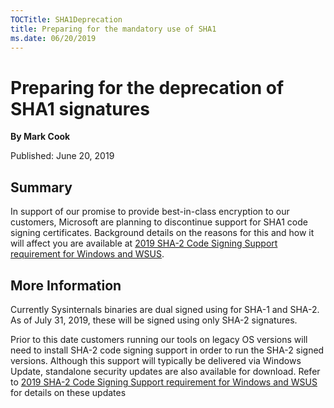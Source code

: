 ```yaml
--- 
TOCTitle: SHA1Deprecation
title: Preparing for the mandatory use of SHA1
ms.date: 06/20/2019
---
```


Preparing for the deprecation of SHA1 signatures
===========

**By Mark Cook**

Published: June 20, 2019


## Summary

In support of our promise to provide best-in-class encryption to our customers, Microsoft are planning to discontinue support for SHA1 code signing certificates. 
Background details on the reasons for this and how it will affect you are available at [2019 SHA-2 Code Signing Support requirement for Windows and WSUS](https://support.microsoft.com/en-us/help/4472027/2019-sha-2-code-signing-support-requirement-for-windows-and-wsus).

## More Information

Currently Sysinternals binaries are dual signed using for SHA-1 and SHA-2. As of July 31, 2019, these will be signed using only SHA-2 signatures.

Prior to this date customers running our tools on legacy OS versions will need to install SHA-2 code signing support in order to run the SHA-2 signed versions.
Although this support will typically be delivered via Windows Update, standalone security updates are also available for download. 
Refer to [2019 SHA-2 Code Signing Support requirement for Windows and WSUS](https://support.microsoft.com/en-us/help/4472027/2019-sha-2-code-signing-support-requirement-for-windows-and-wsus) for details on these updates


